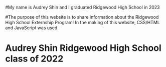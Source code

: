  #My name is Audrey Shin and I graduated Ridgewood High School in 2023

 #The purpose of this website is to share information about the Ridgewood High School Externship Program! In the making of this website, CSS/HTML and JavaScript was used. 

# Audrey Shin Ridgewood High School class of 2022
 
